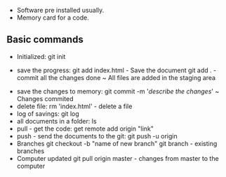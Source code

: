 + Software pre installed usually.
+ Memory card for a code.


## Basic commands

+ Initialized:
	git init
* save the progress:
	 git add index.html - Save the document
	 git add . - commit all the changes done
	~ All files are added in the staging area
+ save the changes to memory:
	 git commit -m '*describe the changes*'
	~ Changes commited
+ delete file:
     rm 'index.html' - delete a file
 + log of savings:
	  git log 
+ all documents in a folder: 
	 ls 
+ pull - get the code:
	 get remote add origin "link"
+ push - send the documents to the git:
     git push -u origin 
+ Branches
	 git checkout -b "name of new branch"
	 git branch - existing branches 
+ Computer updated
	 git pull origin master - changes from master to the computer
